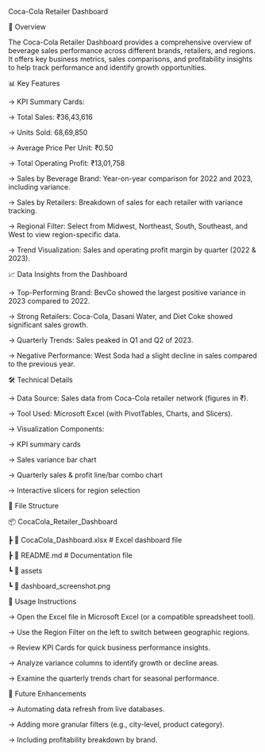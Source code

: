 Coca-Cola Retailer Dashboard



📌 Overview

The Coca-Cola Retailer Dashboard provides a comprehensive overview of beverage sales performance across different brands, retailers, and regions. It offers key business metrics, sales comparisons, and profitability insights to help track performance and identify growth opportunities.

📊 Key Features

->  KPI Summary Cards:

->  Total Sales: ₹36,43,616

->  Units Sold: 68,69,850

->  Average Price Per Unit: ₹0.50

->  Total Operating Profit: ₹13,01,758

->  Sales by Beverage Brand: Year-on-year comparison for 2022 and 2023, including variance.

->  Sales by Retailers: Breakdown of sales for each retailer with variance tracking.

->  Regional Filter: Select from Midwest, Northeast, South, Southeast, and West to view region-specific data.

->  Trend Visualization: Sales and operating profit margin by quarter (2022 & 2023).


📈 Data Insights from the Dashboard

->  Top-Performing Brand: BevCo showed the largest positive variance in 2023 compared to 2022.

->  Strong Retailers: Coca-Cola, Dasani Water, and Diet Coke showed significant sales growth.

->  Quarterly Trends: Sales peaked in Q1 and Q2 of 2023.

->  Negative Performance: West Soda had a slight decline in sales compared to the previous year.



🛠 Technical Details

->  Data Source: Sales data from Coca-Cola retailer network (figures in ₹).

->  Tool Used: Microsoft Excel (with PivotTables, Charts, and Slicers).

->  Visualization Components:

->  KPI summary cards

->  Sales variance bar chart

->  Quarterly sales & profit line/bar combo chart

->  Interactive slicers for region selection



📂 File Structure

📦 CocaCola_Retailer_Dashboard

 ┣ 📜 CocaCola_Dashboard.xlsx    # Excel dashboard file
 
 ┣ 📜 README.md                  # Documentation file
 
 ┗ 📂 assets
 
 ┗ 📜 dashboard_screenshot.png



🚀 Usage Instructions

->  Open the Excel file in Microsoft Excel (or a compatible spreadsheet tool).

->  Use the Region Filter on the left to switch between geographic regions.

->  Review KPI Cards for quick business performance insights.

->  Analyze variance columns to identify growth or decline areas.

->  Examine the quarterly trends chart for seasonal performance.



📌 Future Enhancements

->  Automating data refresh from live databases.

->  Adding more granular filters (e.g., city-level, product category).

->  Including profitability breakdown by brand.
